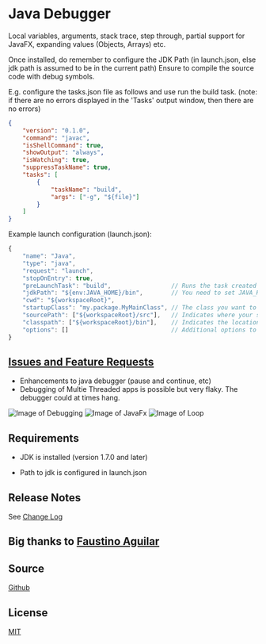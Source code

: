 # Java Debugger
Local variables, arguments, stack trace, step through, partial support for JavaFX, expanding values (Objects, Arrays) etc.

Once installed, do remember to configure the JDK Path (in launch.json, else jdk path is assumed to be in the current path)
Ensure to compile the source code with debug symbols.

E.g. configure the tasks.json file as follows and use run the build task.
(note: if there are no errors displayed in the 'Tasks' output window, then there are no errors)
```json
{
    "version": "0.1.0",
    "command": "javac",
    "isShellCommand": true,
    "showOutput": "always",
    "isWatching": true,
    "suppressTaskName": true,
    "tasks": [
        {
            "taskName": "build",
            "args": ["-g", "${file}"]
        }
    ]
}
```
Example launch configuration (launch.json):
```javascript
{
    "name": "Java",
    "type": "java",
    "request": "launch",
    "stopOnEntry": true,
    "preLaunchTask": "build",                 // Runs the task created above before running this configuration
    "jdkPath": "${env:JAVA_HOME}/bin",        // You need to set JAVA_HOME enviroment variable
    "cwd": "${workspaceRoot}",
    "startupClass": "my.package.MyMainClass", // The class you want to run
    "sourcePath": ["${workspaceRoot}/src"],   // Indicates where your source (.java) files are
    "classpath": ["${workspaceRoot}/bin"],    // Indicates the location of your .class files
    "options": []                             // Additional options to pass to the java executable
}
```



## [Issues and Feature Requests](https://github.com/DonJayamanne/javaVSCode/issues)
* Enhancements to java debugger (pause and continue, etc)
* Debugging of Multie Threaded apps is possible but very flaky. The debugger could at times hang.

![Image of Debugging](https://raw.githubusercontent.com/DonJayamanne/javaVSCode/master/images/debug.gif)
![Image of JavaFx](https://raw.githubusercontent.com/DonJayamanne/javaVSCode/master/images/javafx.gif)
![Image of Loop](https://raw.githubusercontent.com/DonJayamanne/javaVSCode/master/images/Loop.gif)

## Requirements
* JDK is installed (version 1.7.0 and later)
 + Path to jdk is configured in launch.json

## Release Notes

See [Change
Log](https://github.com/DonJayamanne/javaVSCode/blob/master/CHANGELOG.md)

## Big thanks to [Faustino Aguilar](https://github.com/faustinoaq)

## Source

[Github](https://github.com/DonJayamanne/javaVSCode)

## License

[MIT](https://raw.githubusercontent.com/DonJayamanne/javaVSCode/master/LICENSE)
